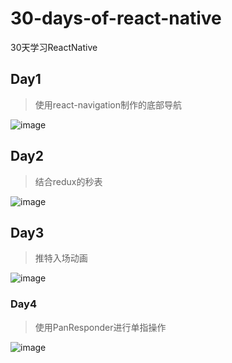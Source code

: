 # 30-days-of-react-native

30天学习ReactNative

## Day1

> 使用react-navigation制作的底部导航

![image](https://i.loli.net/2018/11/29/5bff421c69667.gif)

## Day2

> 结合redux的秒表

![image](https://i.loli.net/2018/12/02/5c03b939f0798.gif)

## Day3

> 推特入场动画

![image](https://i.loli.net/2018/12/04/5c062270036bb.png)

### Day4

> 使用PanResponder进行单指操作

![image](https://i.loli.net/2018/12/03/5c04bfabf386d.gif)